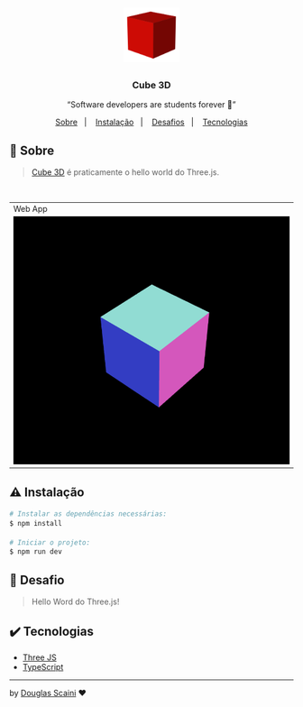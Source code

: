 <h1 align="center"><img src=".github/cube.png" width="100px"/></h1>

<h3 align="center">Cube 3D</h3>

<p align="center">“Software developers are students forever 🧠”</p>

<p align="center">
  <a href="#about">Sobre</a>&nbsp;&nbsp;&nbsp;|&nbsp;&nbsp;&nbsp;
  <a href="#install">Instalação</a>&nbsp;&nbsp;&nbsp;|&nbsp;&nbsp;&nbsp;
  <a href="#challenge">Desafios</a>&nbsp;&nbsp;&nbsp;|&nbsp;&nbsp;&nbsp;
  <a href="#technologies">Tecnologias</a>
</p>

## :speech_balloon: Sobre <a name="about"></a>

> [Cube 3D](cube3d.vercel.app) é praticamente o hello world do Three.js.

<br />
<table>
  <tr>
    <td colspan="1">Web App</td>
  </tr>
  <tr>
    <td><img src=".github/render_cube.png" width=1000px /></td></td>
  </tr>
</table>

## :warning: Instalação <a name="install"></a>

```bash
# Instalar as dependências necessárias:
$ npm install

# Iniciar o projeto:
$ npm run dev
```

## :triangular_flag_on_post: Desafio <a name="challenge"></a>

> Hello Word do Three.js!

## :heavy_check_mark: Tecnologias <a name="technologies"></a>

-   [Three JS](https://threejs.org/)
-   [TypeScript](https://www.typescriptlang.org/)

---

by [Douglas Scaini](https://www.github.com/douglasscaini) ❤️
